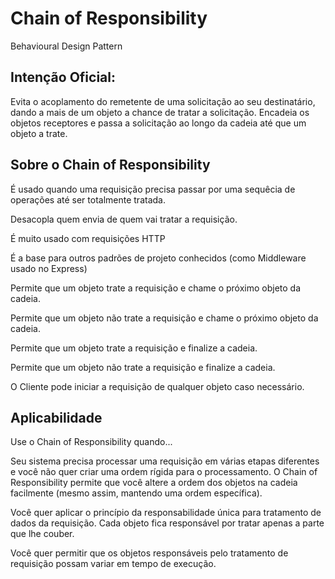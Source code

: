 # Chain of Responsibility
Behavioural Design Pattern

## Intenção Oficial:
Evita o acoplamento do remetente de uma solicitação ao seu destinatário, dando a mais de um
objeto a chance de tratar a solicitação. Encadeia os objetos receptores e passa a 
solicitação ao longo da cadeia até que um objeto a trate.

## Sobre o Chain of Responsibility
É usado quando uma requisição precisa passar por uma sequêcia de operações até ser totalmente tratada.

Desacopla quem envia de quem vai tratar a requisição.

É muito usado com requisições HTTP

É a base para outros padrões de projeto conhecidos (como Middleware usado no Express)

Permite que um objeto trate a requisição e chame o próximo objeto da cadeia.

Permite que um objeto não trate a requisição e chame o próximo objeto da cadeia.

Permite que um objeto trate a requisição e finalize a cadeia.

Permite que um objeto não trate a requisição e finalize a cadeia.

O Cliente pode iniciar a requisição de qualquer objeto caso necessário.

## Aplicabilidade
Use o Chain of Responsibility quando...

Seu sistema precisa processar uma requisição em várias etapas diferentes e você não quer criar uma
ordem rígida para o processamento. O Chain of Responsibility permite que você altere a ordem dos objetos
na cadeia facilmente (mesmo assim, mantendo uma ordem específica).

Você quer aplicar o princípio da responsabilidade única para tratamento de dados da requisição. Cada
objeto fica responsável por tratar apenas a parte que lhe couber.

Você quer permitir que os objetos responsáveis pelo tratamento de requisição possam variar em tempo 
de execução.
